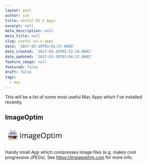 ```yaml
---
layout: post
author: jan
title: Useful OS X Apps
excerpt: null
meta_description: null
meta_title: null
slug: useful-os-x-apps
date: '2017-03-19T03:01:57.000Z'
date_created: '2017-03-19T02:52:18.000Z'
date_updated: '2017-03-19T03:04:22.000Z'
feature_image: null
featured: false
draft: false
tags:
  - mac
---
```

This will be a list of some most useful Mac Apps which I've installed recently.

## ImageOptim

![ImageOptim](img/image-optim.jpg)

Handy small App which compresses image files (e.g. makes cool progressive JPEGs). See https://imageoptim.com for more info.
